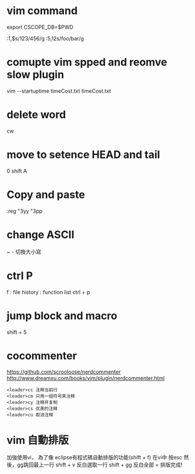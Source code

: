 # vim command
export CSCOPE_DB=$PWD

:1,$s/123/456/g
:5,12s/foo/bar/g

# comupte vim spped and reomve slow plugin
vim --startuptime timeCost.txt timeCost.txt


# delete word
cw

# move to setence HEAD and tail
0
shift A


# Copy and paste
:reg
"3yy
"3pp

# change ASCII 
~ - 切換大小寫

# ctrl P
<leader> f : file history
<f2> : function list
ctrl + p

# jump block and macro
shift + 5

# cocommenter
https://github.com/scrooloose/nerdcommenter
http://www.dreamxu.com/books/vim/plugin/nerdcommenter.html

    <leader>cc 注释当前行
    <leader>cm 只用一组符号来注释
    <leader>cy 注释并复制
    <leader>cs 优美的注释
    <leader>cu 取消注释

# vim 自動排版
加強使用vi，
為了像 eclipse有程式碼自動排版的功能(shift + f)
在vi中
按esc
然後，gg跳回最上一行
shift + v 反白選取一行
shift + gg 反白全部
= 排版完成! 


